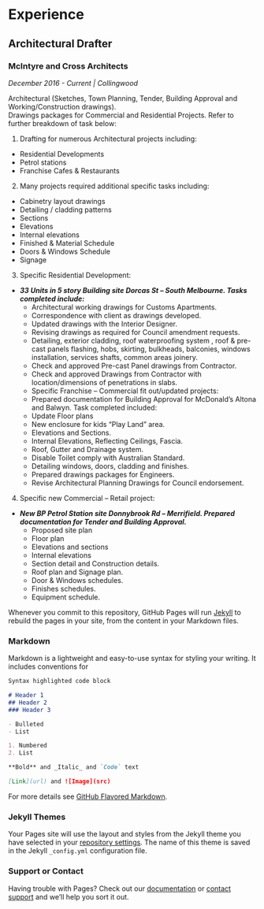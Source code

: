 # Experience

## Architectural Drafter
### McIntyre and Cross Architects
*December 2016 - Current | Collingwood*

Architectural (Sketches, Town Planning, Tender, Building Approval and Working/Construction drawings). 			
Drawings packages for Commercial and Residential Projects. Refer to further breakdown of task below:
1. Drafting for numerous Architectural projects including:
  * Residential Developments
  * Petrol stations
  * Franchise Cafes & Restaurants
2. Many projects required additional specific tasks including:
- Cabinetry layout drawings
- Detailing / cladding patterns
- Sections
- Elevations
- Internal elevations
- Finished & Material Schedule
- Doors & Windows Schedule
- Signage
3. Specific Residential Development:
- **_33 Units in 5 story Building site Dorcas St – South Melbourne. Tasks completed include:_**
  - Architectural working drawings for Customs Apartments.
  - Correspondence with client as drawings developed.
  - Updated drawings with the Interior Designer.
  - Revising drawings as required for Council amendment requests.
  - Detailing, exterior cladding, roof waterproofing system , roof & pre-cast panels flashing, hobs, skirting, bulkheads, balconies, windows installation, services shafts, common areas joinery.
  - Check and approved Pre-cast Panel drawings from Contractor. 
  - Check and approved Drawings from Contractor with location/dimensions of penetrations in slabs.
  - Specific Franchise – Commercial fit out/updated projects:
  - Prepared documentation for Building Approval for McDonald’s Altona and Balwyn. Task completed included:
  - Update Floor plans
  - New enclosure for kids “Play Land” area.
  - Elevations and Sections.
  - Internal Elevations, Reflecting Ceilings, Fascia.
  - Roof, Gutter and Drainage system. 
  - Disable Toilet comply with Australian Standard.
  - Detailing windows, doors, cladding and finishes.
  - Prepared drawings packages for Engineers.
  - Revise Architectural Planning Drawings for Council endorsement.
4. Specific new Commercial – Retail project:
- **_New BP Petrol Station site Donnybrook Rd – Merrifield. Prepared documentation for Tender and Building Approval._**
  - Proposed site plan
  - Floor plan
  - Elevations and sections
  - Internal elevations
  - Section detail and Construction details.
  - Roof plan and Signage plan.
  - Door & Windows schedules.
  - Finishes schedules.
  - Equipment schedule.



Whenever you commit to this repository, GitHub Pages will run [Jekyll](https://jekyllrb.com/) to rebuild the pages in your site, from the content in your Markdown files.

### Markdown

Markdown is a lightweight and easy-to-use syntax for styling your writing. It includes conventions for

```markdown
Syntax highlighted code block

# Header 1
## Header 2
### Header 3

- Bulleted
- List

1. Numbered
2. List

**Bold** and _Italic_ and `Code` text

[Link](url) and ![Image](src)
```

For more details see [GitHub Flavored Markdown](https://guides.github.com/features/mastering-markdown/).

### Jekyll Themes

Your Pages site will use the layout and styles from the Jekyll theme you have selected in your [repository settings](https://github.com/lucianodamico/resume/settings). The name of this theme is saved in the Jekyll `_config.yml` configuration file.

### Support or Contact

Having trouble with Pages? Check out our [documentation](https://help.github.com/categories/github-pages-basics/) or [contact support](https://github.com/contact) and we’ll help you sort it out.
